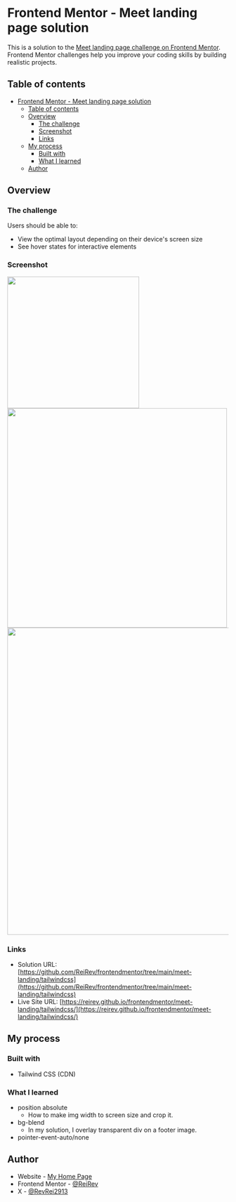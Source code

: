 # Frontend Mentor - Meet landing page solution

This is a solution to the [Meet landing page challenge on Frontend Mentor](https://www.frontendmentor.io/challenges/meet-landing-page-rbTDS6OUR). Frontend Mentor challenges help you improve your coding skills by building realistic projects. 

## Table of contents

- [Frontend Mentor - Meet landing page solution](#frontend-mentor---meet-landing-page-solution)
  - [Table of contents](#table-of-contents)
  - [Overview](#overview)
    - [The challenge](#the-challenge)
    - [Screenshot](#screenshot)
    - [Links](#links)
  - [My process](#my-process)
    - [Built with](#built-with)
    - [What I learned](#what-i-learned)
  - [Author](#author)

## Overview

### The challenge

Users should be able to:

- View the optimal layout depending on their device's screen size
- See hover states for interactive elements

### Screenshot

<img src="./screenshot/mobile.jpeg" width="300px" />

<img src="./screenshot/tablet.jpeg" width="500px" />

<img src="./screenshot/desktop.jpeg" width="700px" />

### Links

- Solution URL: [https://github.com/ReiRev/frontendmentor/tree/main/meet-landing/tailwindcss](https://github.com/ReiRev/frontendmentor/tree/main/meet-landing/tailwindcss)
- Live Site URL: [https://reirev.github.io/frontendmentor/meet-landing/tailwindcss/](https://reirev.github.io/frontendmentor/meet-landing/tailwindcss/)

## My process

### Built with

- Tailwind CSS (CDN)

### What I learned

- position absolute
  - How to make img width to screen size and crop it.
- bg-blend
  - In my solution, I overlay transparent div on a footer image.
- pointer-event-auto/none

## Author

- Website - [My Home Page](https://reirev.net/)
- Frontend Mentor - [@ReiRev](https://www.frontendmentor.io/profile/ReiRev)
- X - [@RevRei2913](https://www.twitter.com/RevRei2913)

